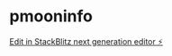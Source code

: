 # pmooninfo

[Edit in StackBlitz next generation editor ⚡️](https://stackblitz.com/~/github.com/mrdatawolf/pmooninfo)